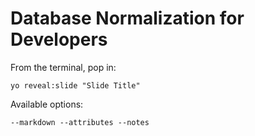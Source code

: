 
# Database Normalization for Developers

From the terminal, pop in:

  ```yo reveal:slide "Slide Title"```

Available options:

 ```--markdown --attributes --notes```
